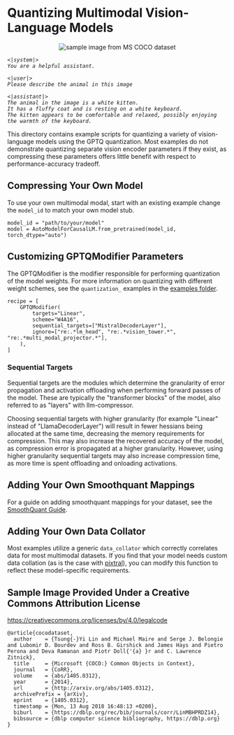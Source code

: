 # Quantizing Multimodal Vision-Language Models #

<p align="center" style="text-align: center;">
    <img src=http://images.cocodataset.org/train2017/000000231895.jpg alt="sample image from MS COCO dataset"/>
</p>
<em>

``` 
<|system|>
You are a helpful assistant.

<|user|>
Please describe the animal in this image

<|assistant|>
The animal in the image is a white kitten.
It has a fluffy coat and is resting on a white keyboard.
The kitten appears to be comfortable and relaxed, possibly enjoying the warmth of the keyboard.
```
</em>

This directory contains example scripts for quantizing a variety of vision-language models using the GPTQ quantization. Most examples do not demonstrate quantizing separate vision encoder parameters if they exist, as compressing these parameters offers little benefit with respect to performance-accuracy tradeoff.

## Compressing Your Own Model ##
To use your own multimodal modal, start with an existing example change the `model_id` to match your own model stub.
```python3
model_id = "path/to/your/model"
model = AutoModelForCausalLM.from_pretrained(model_id, torch_dtype="auto")
```

## Customizing GPTQModifier Parameters ##
The GPTQModifier is the modifier responsible for performing quantization of the model weights. For more information on quantizing with different weight schemes, see the `quantization_` examples in the [examples folder](/examples/).

```python3
recipe = [
    GPTQModifier(
        targets="Linear",
        scheme="W4A16",
        sequential_targets=["MistralDecoderLayer"],
        ignore=["re:.*lm_head", "re:.*vision_tower.*", "re:.*multi_modal_projector.*"],
    ),
]
```

### Sequential Targets ###
Sequential targets are the modules which determine the granularity of error propagation and activation offloading when performing forward passes of the model. These are typically the "transformer blocks" of the model, also referred to as "layers" with llm-compressor.

Choosing sequential targets with higher granularity (for example "Linear" instead of "LlamaDecoderLayer") will result in fewer hessians being allocated at the same time, decreasing the memory requirements for compression. This may also increase the recovered accuracy of the model, as compression error is propagated at a higher granularity. However, using higher granularity sequential targets may also increase compression time, as more time is spent offloading and onloading activations.

## Adding Your Own Smoothquant Mappings ##
For a guide on adding smoothquant mappings for your dataset, see the [SmoothQuant Guide](/src/llmcompressor/modifiers/smoothquant/README.md).

## Adding Your Own Data Collator ##
Most examples utilize a generic `data_collator` which correctly correlates data for most multimodal datasets. If you find that your model needs custom data collation (as is the case with [pixtral](/examples/multimodal_vision/pixtral_example.py)), you can modify this function to reflect these model-specific requirements.

## Sample Image Provided Under a Creative Commons Attribution License ##
https://creativecommons.org/licenses/by/4.0/legalcode
```
@article{cocodataset,
  author    = {Tsung{-}Yi Lin and Michael Maire and Serge J. Belongie and Lubomir D. Bourdev and Ross B. Girshick and James Hays and Pietro Perona and Deva Ramanan and Piotr Doll{'{a} }r and C. Lawrence Zitnick},
  title     = {Microsoft {COCO:} Common Objects in Context},
  journal   = {CoRR},
  volume    = {abs/1405.0312},
  year      = {2014},
  url       = {http://arxiv.org/abs/1405.0312},
  archivePrefix = {arXiv},
  eprint    = {1405.0312},
  timestamp = {Mon, 13 Aug 2018 16:48:13 +0200},
  biburl    = {https://dblp.org/rec/bib/journals/corr/LinMBHPRDZ14},
  bibsource = {dblp computer science bibliography, https://dblp.org}
}
```